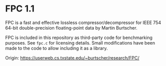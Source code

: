 # FPC 1.1

FPC is a fast and effective lossless compressor/decompressor for IEEE 754 64-bit double-precision floating-point data
by Martin Burtscher.

FPC is included in this repository as third-party code for benchmarking purposes. See `fpc.c` for licensing details.
Small modifications have been made to the code to allow including it as a library.

Origin: https://userweb.cs.txstate.edu/~burtscher/research/FPC/

